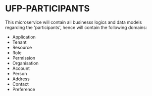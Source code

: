 # UFP-PARTICIPANTS

This microservice will contain all businesss logics and data models regarding the 'participants', hence will contain the following domains:
- Application
- Tenant
- Resource
- Role
- Permission
- Organisation
- Account
- Person
- Address
- Contact
- Preference

